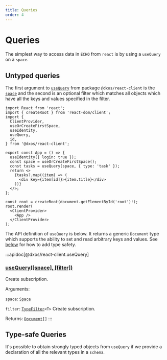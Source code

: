 ```yaml
---
title: Queries
order: 4
---
```


# Queries

The simplest way to access data in `ECHO` from `react` is by using a `useQuery` on a `space`.

## Untyped queries

The first argument to [`useQuery`](/api/@dxos/react-client/functions#usequery-space-filter) from package `@dxos/react-client` is the [`space`](../glossary#space) and the second is an optional filter which matches all objects which have all the keys and values specified in the filter.

```tsx file=./snippets/use-query.tsx#L5-
import React from 'react';
import { createRoot } from 'react-dom/client';
import {
  ClientProvider,
  useOrCreateFirstSpace,
  useIdentity,
  useQuery,
  id,
} from '@dxos/react-client';

export const App = () => {
  useIdentity({ login: true });
  const space = useOrCreateFirstSpace();
  const tasks = useQuery(space, { type: 'task' });
  return <>
    {tasks?.map((item) => (
      <div key={item[id]}>{item.title}</div>
    ))}
  </>;
};

const root = createRoot(document.getElementById('root')!);
root.render(
  <ClientProvider>
    <App />
  </ClientProvider>
);
```

The API definition of `useQuery` is below. It returns a generic `Document` type which supports the ability to set and read arbitrary keys and values. See [below](#type-safe-queries) for how to add type safety.

:::apidoc[@dxos/react-client.useQuery]
### [useQuery(\[space\], \[filter\])](https://github.com/dxos/dxos/blob/main/packages/sdk/react-client/src/echo/useQuery.ts#L18)

Create subscription.

Arguments:

`space`: <code>[Space](/api/@dxos/react-client/interfaces/Space)</code>

`filter`: <code>[TypeFilter](/api/@dxos/react-client/types/TypeFilter)\<T></code>
Create subscription.

Returns: <code>[Document](/api/@dxos/react-client/classes/Document)\[]</code>
:::

## Type-safe Queries

It's possible to obtain strongly typed objects from `useQuery` if we provide a declaration of all the relevant types in a `schema`.
